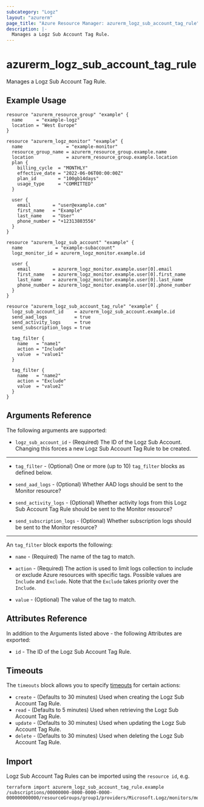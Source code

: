 ```yaml
---
subcategory: "Logz"
layout: "azurerm"
page_title: "Azure Resource Manager: azurerm_logz_sub_account_tag_rule"
description: |-
  Manages a Logz Sub Account Tag Rule.
---
```


# azurerm_logz_sub_account_tag_rule

Manages a Logz Sub Account Tag Rule.

## Example Usage

```hcl
resource "azurerm_resource_group" "example" {
  name     = "example-logz"
  location = "West Europe"
}

resource "azurerm_logz_monitor" "example" {
  name                = "example-monitor"
  resource_group_name = azurerm_resource_group.example.name
  location            = azurerm_resource_group.example.location
  plan {
    billing_cycle  = "MONTHLY"
    effective_date = "2022-06-06T00:00:00Z"
    plan_id        = "100gb14days"
    usage_type     = "COMMITTED"
  }

  user {
    email        = "user@example.com"
    first_name   = "Example"
    last_name    = "User"
    phone_number = "+12313803556"
  }
}

resource "azurerm_logz_sub_account" "example" {
  name            = "example-subaccount"
  logz_monitor_id = azurerm_logz_monitor.example.id

  user {
    email        = azurerm_logz_monitor.example.user[0].email
    first_name   = azurerm_logz_monitor.example.user[0].first_name
    last_name    = azurerm_logz_monitor.example.user[0].last_name
    phone_number = azurerm_logz_monitor.example.user[0].phone_number
  }
}

resource "azurerm_logz_sub_account_tag_rule" "example" {
  logz_sub_account_id    = azurerm_logz_sub_account.example.id
  send_aad_logs          = true
  send_activity_logs     = true
  send_subscription_logs = true

  tag_filter {
    name   = "name1"
    action = "Include"
    value  = "value1"
  }

  tag_filter {
    name   = "name2"
    action = "Exclude"
    value  = "value2"
  }
}
```

## Arguments Reference

The following arguments are supported:

* `logz_sub_account_id` - (Required) The ID of the Logz Sub Account. Changing this forces a new Logz Sub Account Tag Rule to be created.

---

* `tag_filter` - (Optional) One or more (up to 10) `tag_filter` blocks as defined below.

* `send_aad_logs` - (Optional) Whether AAD logs should be sent to the Monitor resource?

* `send_activity_logs` - (Optional) Whether activity logs from this Logz Sub Account Tag Rule should be sent to the Monitor resource?

* `send_subscription_logs` - (Optional) Whether subscription logs should be sent to the Monitor resource?

---

An `tag_filter` block exports the following:

* `name` - (Required) The name of the tag to match.

* `action` - (Required) The action is used to limit logs collection to include or exclude Azure resources with specific tags. Possible values are `Include` and `Exclude`. Note that the `Exclude` takes priority over the `Include`.

* `value` - (Optional) The value of the tag to match.

## Attributes Reference

In addition to the Arguments listed above - the following Attributes are exported:

* `id` - The ID of the Logz Sub Account Tag Rule.

## Timeouts

The `timeouts` block allows you to specify [timeouts](https://www.terraform.io/language/resources/syntax#operation-timeouts) for certain actions:

* `create` - (Defaults to 30 minutes) Used when creating the Logz Sub Account Tag Rule.
* `read` - (Defaults to 5 minutes) Used when retrieving the Logz Sub Account Tag Rule.
* `update` - (Defaults to 30 minutes) Used when updating the Logz Sub Account Tag Rule.
* `delete` - (Defaults to 30 minutes) Used when deleting the Logz Sub Account Tag Rule.

## Import

Logz Sub Account Tag Rules can be imported using the `resource id`, e.g.

```shell
terraform import azurerm_logz_sub_account_tag_rule.example /subscriptions/00000000-0000-0000-0000-000000000000/resourceGroups/group1/providers/Microsoft.Logz/monitors/monitor1/accounts/subAccount1/tagRules/ruleSet1
```

